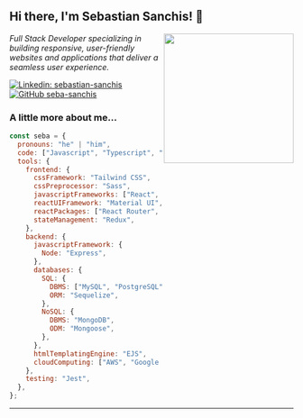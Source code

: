 <h2> Hi there, I'm Sebastian Sanchis! 👋</h2>
<img align='right' src="https://media.giphy.com/media/v1.Y2lkPTc5MGI3NjExZjU0YWM3NTNiYjljMzMwNmQwOGJkYzUyNTc1YjlkZWI1NmEyMjY4YyZjdD1z/FG4Cn9gEhd01GlD3i9/giphy.gif" width="230">
<p><em>Full Stack Developer specializing in building responsive, user-friendly websites and applications that deliver a seamless user experience.</em></p>

[![Linkedin: sebastian-sanchis](https://img.shields.io/badge/-LinkedIn-blue?style=flat-square&logo=Linkedin&logoColor=white&link=https://www.linkedin.com/in/sebastian-sanchis/)](https://www.linkedin.com/in/sebastian-sanchis/)
[![GitHub seba-sanchis](https://img.shields.io/github/followers/seba-sanchis?label=follow&style=social)](https://github.com/seba-sanchis)

### A little more about me...  

```javascript
const seba = {
  pronouns: "he" | "him",
  code: ["Javascript", "Typescript", "CSS", "HTML"],
  tools: {
    frontend: {
      cssFramework: "Tailwind CSS",
      cssPreprocessor: "Sass",
      javascriptFrameworks: ["React", "NextJS"],
      reactUIFramework: "Material UI",
      reactPackages: ["React Router", "Axios", "styled-components"],
      stateManagement: "Redux",
    },
    backend: {
      javascriptFramework: {
        Node: "Express",
      },
      databases: {
        SQL: {
          DBMS: ["MySQL", "PostgreSQL"],
          ORM: "Sequelize",
        },
        NoSQL: {
          DBMS: "MongoDB",
          ODM: "Mongoose",
        },
      },
      htmlTemplatingEngine: "EJS",
      cloudComputing: ["AWS", "Google Cloud"],
    },
    testing: "Jest",
  },
};

```

---
